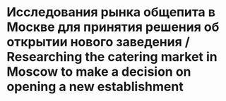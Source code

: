 # Исследования рынка общепита в Москве для принятия решения об открытии нового заведения / Researching the catering market in Moscow to make a decision on opening a new establishment
